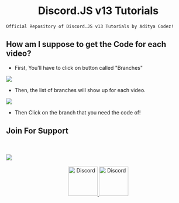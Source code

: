 <div align="center">
  <p>
    <h1>Discord.JS v13 Tutorials</h1>
  </p>
</div>


```
Official Repository of Discord.JS v13 Tutorials by Aditya Codez!
```
## How am I suppose to get the Code for each video?

- First, You'll have to click on button called "Branches"

 ![](https://media.discordapp.net/attachments/821972674380038166/872511591529209856/unknown.png)


- Then, the list of branches will show up for each video.

![](https://media.discordapp.net/attachments/821972674380038166/872513016187465788/unknown.png)

- Then Click on the branch that you need the code of!
## Join For Support

<br>
</br>
<a href=""><img src="https://invidget.switchblade.xyz/FCP2HWksBU"/></a>
<br></br>
<div align="center">
<a href="https://discord.gg/FCP2HWksBU">
    <img src="https://user-images.githubusercontent.com/59381835/92191514-d649ad80-ee18-11ea-9bc4-e95c7a122a99.png" alt="Discord" width="80"/>
  </a>
  <a href="https://youtube.com/adityacodez">
    <img src="https://user-images.githubusercontent.com/59381835/92191346-676c5480-ee18-11ea-8240-e416eb1a5b5d.png" alt="Discord" width="80"/>
  </a>
  </div>
